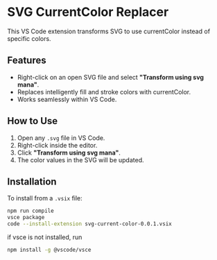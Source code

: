 # SVG CurrentColor Replacer

This VS Code extension transforms SVG to use currentColor instead of specific colors.

## Features

-   Right-click on an open SVG file and select **"Transform using svg mana"**.
-   Replaces intelligently fill and stroke colors with currentColor.
-   Works seamlessly within VS Code.

## How to Use

1. Open any `.svg` file in VS Code.
2. Right-click inside the editor.
3. Click **"Transform using svg mana"**.
4. The color values in the SVG will be updated.

## Installation

To install from a `.vsix` file:

```sh
npm run compile
vsce package
code --install-extension svg-current-color-0.0.1.vsix
```

if vsce is not installed, run

```sh
npm install -g @vscode/vsce
```
